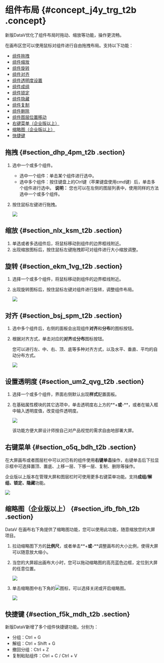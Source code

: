 # 组件布局 {#concept_j4y_trg_t2b .concept}

新版DataV优化了组件布局时拖动、缩放等功能，操作更流畅。

在画布区您可以使用鼠标对组件进行自由拖拽布局。支持以下功能：

-   [组件拖拽](#)
-   [组件缩放](#)
-   [组件旋转](#)
-   [组件对齐](#)
-   [组件透明度设置](#)
-   [组件成组](cn.zh-CN/用户指南/管理组件/成组组件.md#)
-   [组件锁定](cn.zh-CN/用户指南/管理组件/锁定组件.md#)
-   [组件隐藏](cn.zh-CN/用户指南/管理组件/隐藏组件.md#)
-   [组件复制](cn.zh-CN/用户指南/管理组件/复制组件.md#)
-   [组件删除](cn.zh-CN/用户指南/管理组件/删除组件.md#)
-   [组件图层位置移动](cn.zh-CN/用户指南/管理界面编辑器/图层管理/组件图层位置移动.md#)
-   [右键菜单（企业版以上）](#section_o5q_bdh_t2b)
-   [缩略图（企业版以上）](#)
-   [快捷键](#)

## 拖拽 {#section_dhp_4pm_t2b .section}

1.  选中一个或多个组件。

    -   选中一个组件：单击某个组件进行选中。
    -   选中多个组件：按住键盘上的Ctrl键（苹果键盘使用cmd键）后，单击多个组件进行选中。
    **说明：** 您也可以在左侧的图层列表中，使用同样的方法选中一个或多个组件。

2.  按住鼠标左键进行拖拽。

    ![](images/9209_zh-CN.gif)


## 缩放 {#section_nlx_ksm_t2b .section}

1.  单选或者多选组件后，将鼠标移动到组件的边界框线附近。
2.  出现缩放图标后，按住鼠标左键拖拽即可对组件进行大小缩放调整。

## 旋转 {#section_ekm_1vg_t2b .section}

1.  选择一个或多个组件，将鼠标移动到组件的边界框线附近。
2.  出现旋转图标后，按住鼠标左键对组件进行旋转，调整组件布局。

    ![](images/9211_zh-CN.gif)


## 对齐 {#section_bsj_spm_t2b .section}

1.  选中多个组件后，右侧的面板会出现组件**对齐**和**分布**的图标按钮。
2.  根据对齐方式，单击对应的**对齐**或**分布**图标按钮。

    您可以进行左、中、右、顶、底等多种对齐方式，以及水平、垂直、平均的自动分布方式。

    ![](http://static-aliyun-doc.oss-cn-hangzhou.aliyuncs.com/assets/img/17372/15343213679243_zh-CN.png)


## 设置透明度 {#section_um2_qvg_t2b .section}

1.  选择一个或多个组件，界面右侧默认出现**样式**配置面板。
2.  在基础属性模块的其它选项中，单击透明度右上方的**+**或**-**，或者在输入框中输入透明度值，改变组件透明度。

    ![](http://static-aliyun-doc.oss-cn-hangzhou.aliyuncs.com/assets/img/17372/15343213689212_zh-CN.png)

    该功能方便大屏设计师按自己对产品视觉的需求自由地部署大屏。


## 右键菜单 {#section_o5q_bdh_t2b .section}

在大屏画布或者图层栏中可以对已有的组件使用**右键单击**操作，右键单击后下拉显示框中可选择置顶、置底、上移一层、下移一层、复制、删除等操作。

企业版以上版本在管理大屏和图层栏时可使用更多右键菜单功能。支持**成组/解组、锁定、隐藏**功能。

![](http://static-aliyun-doc.oss-cn-hangzhou.aliyuncs.com/assets/img/17372/15343213689221_zh-CN.png)

## 缩略图（企业版以上） {#section_ifb_fbh_t2b .section}

DataV 在画布右下角提供了缩略图功能，您可以使用此功能，随意缩放您的大屏项目。

1.  拉动缩略图下方的**比例尺**，或者单击**+**或**-**调整画布的大小比例，使得大屏可以随意放大缩小。
2.  当您的大屏超出画布大小时，您可以拖动缩略图的高亮蓝色边框，定位到大屏的任意位置。

    ![](http://static-aliyun-doc.oss-cn-hangzhou.aliyuncs.com/assets/img/17372/15343213689219_zh-CN.png)

3.  单击缩略图中右下角的![](http://static-aliyun-doc.oss-cn-hangzhou.aliyuncs.com/assets/img/17375/15343213689216_zh-CN.png)图标，可以选择关闭或开启缩略图。

    ![](images/9220_zh-CN.gif)


## 快捷键 {#section_f5k_mdh_t2b .section}

新版DataV新增了多个组件快捷键功能。分别为：

-   分组：Ctrl + G
-   解组：Ctrl + Shift + G
-   撤回分组：Ctrl + Z
-   复制粘贴组件：Ctrl + C / Ctrl + V

